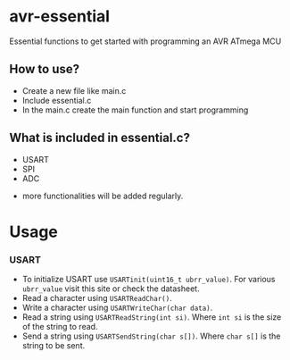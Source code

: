 # avr-essential
Essential functions to get started with programming an AVR ATmega MCU

## How to use?
- Create a new file like main.c
- Include essential.c
- In the main.c create the main function and start programming

## What is included in essential.c?
- USART
- SPI
- ADC
* more functionalities will be added regularly.

# Usage
### USART
- To initialize USART use `USARTinit(uint16_t ubrr_value)`. For various `ubrr_value` visit this site or check the datasheet.
- Read a character using `USARTReadChar()`.
- Write a character using `USARTWriteChar(char data)`.
- Read a string using `USARTReadString(int si)`. Where `int si` is the size of the string to read.
- Send a string using `USARTSendString(char s[])`. Where `char s[]` is the string to be sent. 
